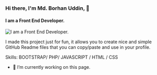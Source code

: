 ### Hi there, I'm Md. Borhan Uddin, 👋
#### I am a Front End Developer.
![I am a Front End Developer.](https://arturssmirnovs.github.io/github-profile-readme-generator/images/banner.png)

I made this project just for fun, it allows you to create nice and simple GitHub Readme files that you can copy/paste and use in your profile.

Skills: BOOTSTRAP/ PHP/ JAVASCRIPT / HTML / CSS

- 🔭 I’m currently working on this page. 




